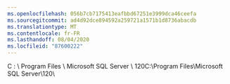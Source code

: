 ```yaml
---
ms.openlocfilehash: 056b7cb7175413eafbbd67251e3999dca46ceefa
ms.sourcegitcommit: ad4d92dce894592a259721a1571b1d8736abacdb
ms.translationtype: MT
ms.contentlocale: fr-FR
ms.lasthandoff: 08/04/2020
ms.locfileid: "87600222"
---
```

<span data-ttu-id="74624-101">C : \\ Program Files \\ Microsoft SQL Server \\ 120</span><span class="sxs-lookup"><span data-stu-id="74624-101">C:\\Program Files\\Microsoft SQL Server\\120</span></span>\\
